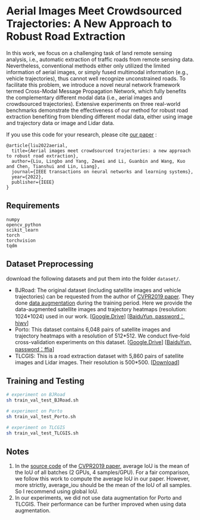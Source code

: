 # Aerial Images Meet Crowdsourced Trajectories: A New Approach to Robust Road Extraction


In this work, we focus on a challenging task of land remote sensing analysis, i.e., automatic extraction of traffic roads from remote sensing data. Nevertheless, conventional methods either only utilized the limited information of aerial images, or simply fused multimodal information (e.g., vehicle trajectories), thus cannot well recognize unconstrained roads. To facilitate this problem, we introduce a novel neural network framework termed Cross-Modal Message Propagation Network, which fully benefits the complementary different modal data (i.e., aerial images and crowdsourced trajectories). Extensive experiments on three real-world benchmarks demonstrate the effectiveness of our method for robust road extraction benefiting from blending different modal data, either using image and trajectory data or image and Lidar data.


If you use this code for your research, please cite [our paper](https://ieeexplore.ieee.org/abstract/document/9696168) :

```
@article{liu2022aerial,
  title={Aerial images meet crowdsourced trajectories: a new approach to robust road extraction},
  author={Liu, Lingbo and Yang, Zewei and Li, Guanbin and Wang, Kuo and Chen, Tianshui and Lin, Liang},
  journal={IEEE transactions on neural networks and learning systems},
  year={2022},
  publisher={IEEE}
}
```
## Requirements
```
numpy
opencv_python
scikit_learn
torch
torchvision
tqdm
```

## Dataset Preprocessing
download the following datasets and put them into the folder  ```dataset/```.
- BJRoad: The original dataset (including satellite images and vehicle trajectories) can be requested from the author of [CVPR2019 paper](https://openaccess.thecvf.com/content_CVPR_2019/papers/Sun_Leveraging_Crowdsourced_GPS_Data_for_Road_Extraction_From_Aerial_Imagery_CVPR_2019_paper.pdf). They done [data augmentation](https://github.com/suniique/Leveraging-Crowdsourced-GPS-Data-for-Road-Extraction-from-Aerial-Imagery/blob/b174045888b9b7daf2c61b03fa6f922048480863/utils/data_loader.py#L57) during the training period. Here we provide the data-augmented satellite images and trajectory heatmaps (resolution: 1024*1024) used in our work. \[[Google.Drive](https://drive.google.com/file/d/1LwTn8_wpsLRBuYW7w6pmxSIhdVNGcze5/view?usp=sharing)\]   \[[BaiduYun, password：hiwv](https://pan.baidu.com/s/1kfbw0SKoQqNoG08mM-KGMA)\]
- Porto: This dataset contains 6,048 pairs of satellite images and trajectory heatmaps with a resolution of 512*512. We conduct five-fold
cross-validation experiments on this dataset. \[[Google.Drive](https://drive.google.com/file/d/1L3uqySCaIwoa-U22LTqKRemxlHhfKZL7/view?usp=sharing)\]   \[[BaiduYun, password：ffia](https://pan.baidu.com/s/1_mkVOnoTr_wxrK00t3Ac5Q)\]
- TLCGIS: This is a  road extraction dataset with 5,860 pairs of satellite images and Lidar images. Their resolution is 500*500.  \[[Download](  http://ww2.cs.fsu.edu/~parajuli/datasets/fusion_lidar_images_sigspatial18.zip)\]



## Training and Testing
```bash
# experiment on BJRoad
sh train_val_test_BJRoad.sh

# experiment on Porto
sh train_val_test_Porto.sh

# experiment on TLCGIS
sh train_val_test_TLCGIS.sh
```
## Notes
1)  In the [source code](https://github.com/suniique/Leveraging-Crowdsourced-GPS-Data-for-Road-Extraction-from-Aerial-Imagery/blob/master/framework.py#L106) of the [CVPR2019 paper](https://openaccess.thecvf.com/content_CVPR_2019/papers/Sun_Leveraging_Crowdsourced_GPS_Data_for_Road_Extraction_From_Aerial_Imagery_CVPR_2019_paper.pdf), average IoU is the mean of the IoU of all batches (2 GPUs, 4 samples/GPU). For a fair comparison, we follow this work to compute the average IoU in our paper. However, more strictly, average_iou should be the mean of the IoU of all samples. So I recommend using global IoU.
2) In our experiments, we did not use data augmentation for Porto and TLCGIS. Their performance can be further improved when using data augmentation.

